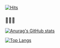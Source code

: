[![Hits](https://hits.seeyoufarm.com/api/count/incr/badge.svg?url=https%3A%2F%2Fgithub.com%2Forchsik&count_bg=%23070906&title_bg=%23010101&icon=homebrew.svg&icon_color=%23FFFFFF&title=glasses&edge_flat=false)](https://hits.seeyoufarm.com)

### 🙈🙉🙊


[![Anurag's GitHub stats](https://github-readme-stats.vercel.app/api?username=orchsik)](https://github.com/anuraghazra/github-readme-stats)

[![Top Langs](https://github-readme-stats.vercel.app/api/top-langs/?username=orchsik)](https://github.com/anuraghazra/github-readme-stats)

